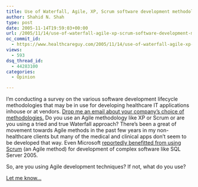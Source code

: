```yaml
---
title: Use of Waterfall, Agile, XP, Scrum software development methodologies in healthcare apps
author: Shahid N. Shah
type: post
date: 2005-11-14T19:59:03+00:00
url: /2005/11/14/use-of-waterfall-agile-xp-scrum-software-development-methodologies-in-healthcare-apps/
oc_commit_id:
  - https://www.healthcareguy.com/2005/11/14/use-of-waterfall-agile-xp-scrum-software-development-methodologies-in-healthcare-apps/1478768912
views:
  - 593
dsq_thread_id:
  - 44283100
categories:
  - Opinion

---
```

I&#8217;m conducting a survey on the various software development lifecycle methodologies that may be in use for developing healthcare IT applications inhouse or at vendors. [Drop me an email about your company&#8217;s choice of methodologies.][1] Do you use an Agile methodology like XP or Scrum or are you using a tried and true Waterfall approach? There&#8217;s been a great of movement towards Agile methods in the past few years in my non-healthcare clients but many of the medical and clinical apps don&#8217;t seem to be developed that way. Even Microsoft [reportedly benefitted from using Scrum][2] (an Agile method) for development of complex software like SQL Server 2005.

So, are you using Agile development techniques? If not, what do you use?
  
[Let me know&#8230;][1]

 [1]: mailto:shahid@shah.org
 [2]: http://www.eweek.com/article2/0,1895,1885883,00.asp